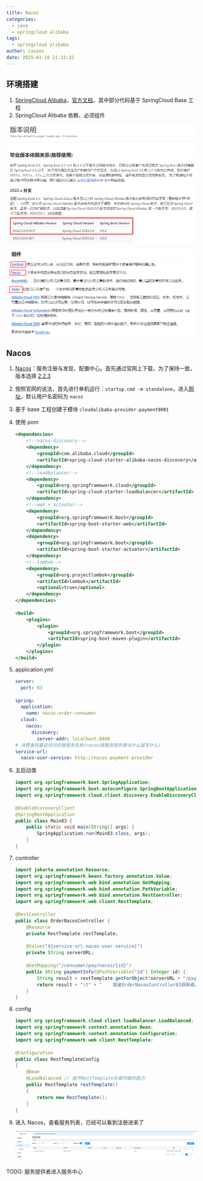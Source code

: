 ```yaml
---
title: Nacos
categories: 
  - java
  - springcloud alibaba
tags: 
  - springcloud alibaba
author: causes
date: 2025-01-18 21:33:32
---
```


## 环境搭建

1. [SpringCloud Alibaba](https://spring.io/projects/spring-cloud-alibaba)，[官方文档](https://spring-cloud-alibaba-group.github.io/github-pages/2022/zh-cn/2022.0.0.0-RC2.html)，其中部分代码基于 SpringCloud Base 工程
2. SpringCloud Alibaba 依赖、必须组件

  ![](./images/2025-01-18-21-39-26.png)

  ![](./images/2025-01-18-21-40-40.png)


## Nacos

1. [Nacos](https://nacos.io/)：服务注册与发现、配置中心。首先通过官网上下载，为了保持一致，版本选择 [2.2.3](https://github.com/alibaba/nacos/releases/download/2.2.3/nacos-server-2.2.3.zip?spm=5238cd80.6a33be36.0.0.5eb11e5dmzcZYR&file=nacos-server-2.2.3.zip)
2. 按照官网的说法，首先进行单机运行：`startup.cmd -m standalone`，进入[网址](http://localhost:8848/nacos)，默认用户名密码为 `nacos`
3. 基于 base 工程创建子模块 `cloudalibaba-provider-payment9001`
4. 使用 pom

    ```xml
    <dependencies>
        <!--nacos-discovery-->
        <dependency>
            <groupId>com.alibaba.cloud</groupId>
            <artifactId>spring-cloud-starter-alibaba-nacos-discovery</artifactId>
        </dependency>
        <!--loadbalancer-->
        <dependency>
            <groupId>org.springframework.cloud</groupId>
            <artifactId>spring-cloud-starter-loadbalancer</artifactId>
        </dependency>
        <!--web + actuator-->
        <dependency>
            <groupId>org.springframework.boot</groupId>
            <artifactId>spring-boot-starter-web</artifactId>
        </dependency>
        <dependency>
            <groupId>org.springframework.boot</groupId>
            <artifactId>spring-boot-starter-actuator</artifactId>
        </dependency>
        <!--lombok-->
        <dependency>
            <groupId>org.projectlombok</groupId>
            <artifactId>lombok</artifactId>
            <optional>true</optional>
        </dependency>
    </dependencies>

    <build>
        <plugins>
            <plugin>
                <groupId>org.springframework.boot</groupId>
                <artifactId>spring-boot-maven-plugin</artifactId>
            </plugin>
        </plugins>
    </build>
    ```

5. application.yml

    ```yaml
    server:
      port: 83
    
    spring:
      application:
        name: nacos-order-consumer
      cloud:
        nacos:
          discovery:
            server-addr: localhost:8848
    # 消费者将要去访问的微服务名称(nacos微服务提供者叫什么就写什么)
    service-url:
      nacos-user-service: http://nacos-payment-provider
    ```

6. 主启动类

    ```java
    import org.springframework.boot.SpringApplication;
    import org.springframework.boot.autoconfigure.SpringBootApplication;
    import org.springframework.cloud.client.discovery.EnableDiscoveryClient;
    
    @EnableDiscoveryClient
    @SpringBootApplication
    public class Main83 {
        public static void main(String[] args) {
            SpringApplication.run(Main83.class, args);
        }
    }
    ```

7. controller

    ```java
    import jakarta.annotation.Resource;
    import org.springframework.beans.factory.annotation.Value;
    import org.springframework.web.bind.annotation.GetMapping;
    import org.springframework.web.bind.annotation.PathVariable;
    import org.springframework.web.bind.annotation.RestController;
    import org.springframework.web.client.RestTemplate;
    
    @RestController
    public class OrderNacosController {
        @Resource
        private RestTemplate restTemplate;
    
        @Value("${service-url.nacos-user-service}")
        private String serverURL;
    
        @GetMapping("/consumer/pay/nacos/{id}")
        public String paymentInfo(@PathVariable("id") Integer id) {
            String result = restTemplate.getForObject(serverURL + "/pay/nacos/" + id, String.class);
            return result + "\t" + "    我是OrderNacosController83调用者。。。。。。";
        }
    }
    ```

8. config

    ```java
    import org.springframework.cloud.client.loadbalancer.LoadBalanced;
    import org.springframework.context.annotation.Bean;
    import org.springframework.context.annotation.Configuration;
    import org.springframework.web.client.RestTemplate;
    
    @Configuration
    public class RestTemplateConfig
    {
        @Bean
        @LoadBalanced // 赋予RestTemplate负载均衡的能力
        public RestTemplate restTemplate()
        {
            return new RestTemplate();
        }
    }
    ```

9. 进入 Nacos，查看服务列表，已经可以看到注册进来了

    ![](./images/2025-01-18-22-18-47.png)

TODO: 服务提供者进入服务中心